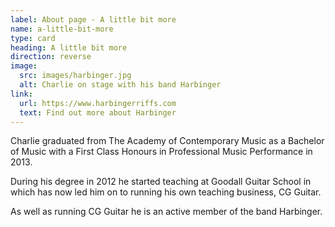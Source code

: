 ```yaml
---
label: About page - A little bit more
name: a-little-bit-more
type: card
heading: A little bit more
direction: reverse
image:
  src: images/harbinger.jpg
  alt: Charlie on stage with his band Harbinger
link:
  url: https://www.harbingerriffs.com
  text: Find out more about Harbinger
---
```

Charlie graduated from The Academy of Contemporary Music as a Bachelor of Music with a First Class Honours in Professional Music Performance in 2013.

During his degree in 2012 he started teaching at Goodall Guitar School in which has now led him on to running his own teaching business, CG Guitar.

As well as running CG Guitar he is an active member of the band Harbinger.